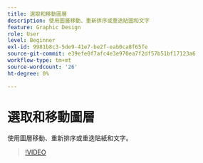 ```yaml
---
title: 選取和移動圖層
description: 使用圖層移動、重新排序或重迭貼圖和文字
feature: Graphic Design
role: User
level: Beginner
exl-id: 9981b8c3-5de9-41e7-be2f-eab0ca8f65fe
source-git-commit: e39efe0f7afc4e3e970ea7f2df57b51bf17123a6
workflow-type: tm+mt
source-wordcount: '26'
ht-degree: 0%

---
```


# 選取和移動圖層

使用圖層移動、重新排序或重迭貼紙和文字。

>[!VIDEO](https://video.tv.adobe.com/v/3420214?quality=12&learn=on&hidetitle=true)
